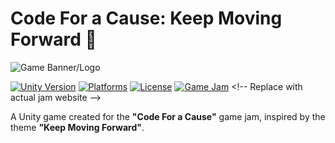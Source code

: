 # Code For a Cause: Keep Moving Forward 🚀

![Game Banner/Logo](path/to/banner-image.png) <!-- Add a banner image if available -->

[![Unity Version](https://img.shields.io/badge/Unity-2022.3%2B-blue.svg)](https://unity.com/)
[![Platforms](https://img.shields.io/badge/Platforms-Windows%2C%20WebGL%2C%20MacOS-lightgrey.svg)]()
[![License](https://img.shields.io/badge/License-MIT-green.svg)](https://opensource.org/licenses/MIT)
[![Game Jam](https://img.shields.io/badge/Game%20Jam-Code%20For%20A%20Cause-ff69b4.svg)]([https://codeforacause.jam.com](https://itch.io/jam/code-for-a-cause)) <!-- Replace with actual jam website -->

A Unity game created for the **"Code For a Cause"** game jam, inspired by the theme **"Keep Moving Forward"**. 
